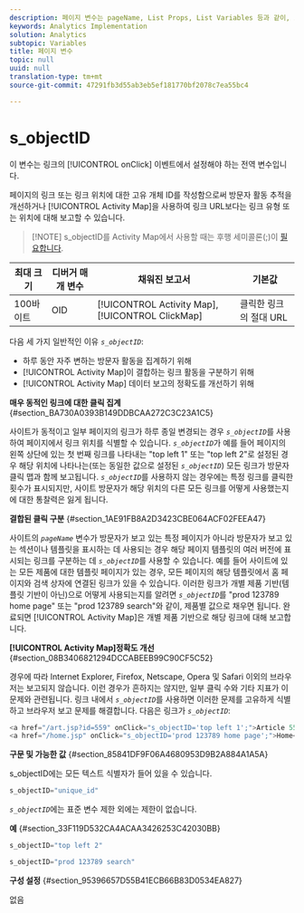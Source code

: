 ```yaml
---
description: 페이지 변수는 pageName, List Props, List Variables 등과 같이, 보고서를 직접 채웁니다.
keywords: Analytics Implementation
solution: Analytics
subtopic: Variables
title: 페이지 변수
topic: null
uuid: null
translation-type: tm+mt
source-git-commit: 47291fb3d55ab3eb5ef181770bf2078c7ea55bc4

---
```



# s_objectID

이 변수는 링크의 [!UICONTROL onClick] 이벤트에서 설정해야 하는 전역 변수입니다.


<!-- 

s_objectID.xml

 -->

페이지의 링크 또는 링크 위치에 대한 고유 개체 ID를 작성함으로써 방문자 활동 추적을 개선하거나 [!UICONTROL Activity Map]을 사용하여 링크 URL보다는 링크 유형 또는 위치에 대해 보고할 수 있습니다.

> [!NOTE] s_objectID를 Activity Map에서 사용할 때는 후행 세미콜론(;)이 [필요합니다](https://marketing.adobe.com/resources/help/en_US/analytics/activitymap/activitymap-link-tracking-use-case.html).

| 최대 크기 | 디버거 매개 변수 | 채워진 보고서 | 기본값 |
|---|---|---|---|
| 100바이트 | OID | [!UICONTROL Activity Map], [!UICONTROL ClickMap] | 클릭한 링크의 절대 URL |

다음 세 가지 일반적인 이유 *`s_objectID`*:

* 하루 동안 자주 변하는 방문자 활동을 집계하기 위해
* [!UICONTROL Activity Map]이 결합하는 링크 활동을 구분하기 위해
* [!UICONTROL Activity Map] 데이터 보고의 정확도를 개선하기 위해

**매우 동적인 링크에 대한 클릭 집계** {#section_BA730A0393B149DDBCAA272C3C23A1C5}

사이트가 동적이고 일부 페이지의 링크가 하루 종일 변경되는 경우 *`s_objectID`*&#x200B;를 사용하여 페이지에서 링크 위치를 식별할 수 있습니다. *`s_objectID`*&#x200B;가 예를 들어 페이지의 왼쪽 상단에 있는 첫 번째 링크를 나타내는 "top left 1" 또는 "top left 2"로 설정된 경우 해당 위치에 나타나는(또는 동일한 값으로 설정된 *`s_objectID`*) 모든 링크가 방문자 클릭 맵과 함께 보고됩니다. *`s_objectID`*&#x200B;를 사용하지 않는 경우에는 특정 링크를 클릭한 횟수가 표시되지만, 사이트 방문자가 해당 위치의 다른 모든 링크를 어떻게 사용했는지에 대한 통찰력은 잃게 됩니다.

**결합된 클릭 구분** {#section_1AE91FB8A2D3423CBE064ACF02FEEA47}

사이트의 *`pageName`* 변수가 방문자가 보고 있는 특정 페이지가 아니라 방문자가 보고 있는 섹션이나 템플릿을 표시하는 데 사용되는 경우 해당 페이지 템플릿의 여러 버전에 표시되는 링크를 구분하는 데 *`s_objectID`*&#x200B;를 사용할 수 있습니다. 예를 들어 사이트에 있는 모든 제품에 대한 템플릿 페이지가 있는 경우, 모든 페이지의 해당 템플릿에서 홈 페이지와 검색 상자에 연결된 링크가 있을 수 있습니다. 이러한 링크가 개별 제품 기반(템플릿 기반이 아닌)으로 어떻게 사용되는지를 알려면 *`s_objectID`*&#x200B;를 "prod 123789 home page" 또는 "prod 123789 search"와 같이, 제품별 값으로 채우면 됩니다. 완료되면 [!UICONTROL Activity Map]은 개별 제품 기반으로 해당 링크에 대해 보고합니다.

**[!UICONTROL Activity Map]정확도 개선** {#section_08B3406821294DCCABEEB99C90CF5C52}

경우에 따라 Internet Explorer, Firefox, Netscape, Opera 및 Safari 이외의 브라우저는 보고되지 않습니다. 이런 경우가 흔하지는 않지만, 일부 클릭 수와 기타 지표가 이 문제와 관련됩니다. 링크 내에서 *`s_objectID`*&#x200B;를 사용하면 이러한 문제를 고유하게 식별하고 브라우저 보고 문제를 해결합니다. 다음은 링크가 *`s_objectID`*:

```js
<a href="/art.jsp?id=559" onClick="s_objectID='top left 1';">Article 559</a> 
<a href="/home.jsp" onClick="s_objectID='prod 123789 home page';">Home</a> 
```

**구문 및 가능한 값** {#section_85841DF9F06A4680953D9B2A884A1A5A}

s_objectID에는 모든 텍스트 식별자가 들어 있을 수 있습니다.

```js
s_objectID="unique_id" 
```

*`s_objectID`*&#x200B;에는 표준 변수 제한 외에는 제한이 없습니다.

**예** {#section_33F119D532CA4ACAA3426253C42030BB}

```js
s_objectID="top left 2" 
```

```js
s_objectID="prod 123789 search"
```

**구성 설정** {#section_95396657D55B41ECB66B83D0534EA827}

없음
